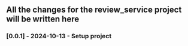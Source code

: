 ## All the changes for the review_service project will be written here

### [0.0.1] - 2024-10-13 - Setup project